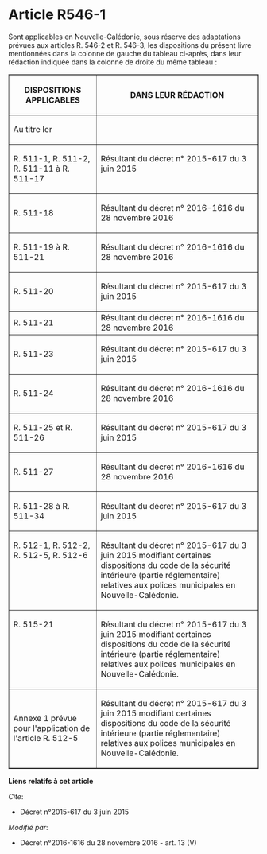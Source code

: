 # Article R546-1

Sont applicables en Nouvelle-Calédonie, sous réserve des adaptations prévues aux articles R. 546-2 et R. 546-3, les
dispositions du présent livre mentionnées dans la colonne de gauche du tableau ci-après, dans leur rédaction indiquée dans la
colonne de droite du même tableau : 

<table border="1">
  <tbody>
    <tr>
      <th>

DISPOSITIONS APPLICABLES 

</th>
      <th>

DANS LEUR RÉDACTION 

</th>
    </tr>
    <tr>
      <td valign="middle">

Au titre Ier

</td>
      <td valign="middle" align="left">
    </td></tr>
    <tr>
      <td align="left" valign="top">

R. 511-1, R. 511-2, R. 511-11 à R. 511-17 

</td>
      <td valign="top" align="left">

Résultant du décret n° 2015-617 du 3 juin 2015

</td>
    </tr>
    <tr>
      <td>

R. 511-18

</td>
      <td>

Résultant du décret n° 2016-1616 du 28 novembre 2016

</td>
    </tr>
    <tr>
      <td>

R. 511-19 à R. 511-21 

</td>
      <td>

Résultant du décret n° 2016-1616 du 28 novembre 2016

</td>
    </tr>
    <tr>
      <td>

R. 511-20

</td>
      <td>

Résultant du décret n° 2015-617 du 3 juin 2015

</td>
    </tr>
    <tr>
      <td>R. 511-21</td>
      <td align="left">Résultant du décret n° 2016-1616 du 28 novembre 2016</td>
    </tr>
    <tr>
      <td>

R. 511-23 

</td>
      <td>

Résultant du décret n° 2015-617 du 3 juin 2015

</td>
    </tr>
    <tr>
      <td>

R. 511-24 

</td>
      <td>

Résultant du décret n° 2016-1616 du 28 novembre 2016

</td>
    </tr>
    <tr>
      <td>

R. 511-25 et R. 511-26

</td>
      <td>

Résultant du décret n° 2015-617 du 3 juin 2015

</td>
    </tr>
    <tr>
      <td>

R. 511-27

</td>
      <td>

Résultant du décret n° 2016-1616 du 28 novembre 2016

</td>
    </tr>
    <tr>
      <td>

R. 511-28 à R. 511-34

</td>
      <td>

Résultant du décret n° 2015-617 du 3 juin 2015

</td>
    </tr>
    <tr>
      <td align="left" valign="top">

R. 512-1, R. 512-2, R. 512-5, R. 512-6

</td>
      <td valign="top" align="left">

Résultant du décret n° 2015-617 du 3 juin 2015 modifiant certaines dispositions du code de la sécurité intérieure (partie
réglementaire) relatives aux polices municipales en Nouvelle-Calédonie.

</td>
    </tr>
    <tr>
      <td valign="top" align="left">

R. 515-21

</td>
      <td align="left" valign="top">

Résultant du 
décret n° 2015-617 du 3 juin 2015
modifiant certaines dispositions du code de la sécurité intérieure (partie réglementaire) relatives aux polices municipales
en Nouvelle-Calédonie.

</td>
    </tr>
    <tr>
      <td valign="middle">

Annexe 1 prévue pour l'application de l'article R. 512-5 

</td>
      <td valign="middle">

Résultant du décret n° 2015-617 du 3 juin 2015 modifiant certaines dispositions du code de la sécurité intérieure (partie
réglementaire) relatives aux polices municipales en Nouvelle-Calédonie. 

</td>
    </tr>
  </tbody>
</table>

**Liens relatifs à cet article**

_Cite_:

  - Décret n°2015-617 du 3 juin 2015

_Modifié par_:

  - Décret n°2016-1616 du 28 novembre 2016 - art. 13 (V)
